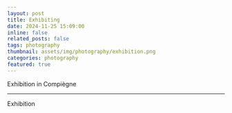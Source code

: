 ```yaml
---
layout: post
title: Exhibiting
date: 2024-11-25 15:09:00
inline: false
related_posts: false
tags: photography
thumbnail: assets/img/photography/exhibition.png
categories: photography
featured: true
---
```


Exhibition in Compiègne

---

Exhibition
